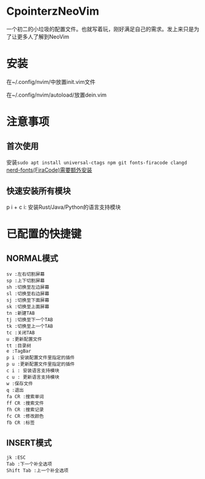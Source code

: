 # CpointerzNeoVim

一个初二的小垃圾的配置文件。也就写着玩，刚好满足自己的需求。发上来只是为了让更多人了解到NeoVim  

# 安装  
在~/.config/nvim/中放置init.vim文件

在~/.config/nvim/autoload/放置dein.vim

# 注意事项  

## 首次使用  
安装```sudo apt install universal-ctags npm git fonts-firacode clangd```  
[nerd-fonts(FiraCode)需要额外安装](https://github.com/ryanoasis/nerd-fonts)  

## 快速安装所有模块  
p i + c i: 安装Rust/Java/Python的语言支持模块  

# 已配置的快捷键

## NORMAL模式  
```
sv :左右切割屏幕  
sp :上下切割屏幕  
sh :切换至左边屏幕  
sl :切换至右边屏幕  
sj :切换至下面屏幕  
sk :切换至上面屏幕  
tn :新建TAB  
tj :切换至下一个TAB  
tk :切换至上一个TAB  
tc :关闭TAB  
u :更新配置文件  
tt :目录树  
e :TagBar  
p i :安装配置文件里指定的插件  
p u :更新配置文件里指定的插件  
c i : 安装语言支持模块  
c u : 更新语言支持模块  
w :保存文件  
q :退出  
fa CR :搜索单词  
ff CR :搜索文件  
fh CR :搜索记录  
fc CR :修改颜色  
fb CR :标签  
```  
## INSERT模式
```  
jk :ESC  
Tab :下一个补全选项  
Shift Tab :上一个补全选项
```
